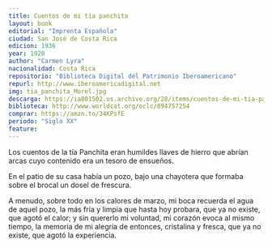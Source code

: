 ```yaml
---
title: Cuentos de mi tía panchita
layout: book
editorial: "Imprenta Española"
ciudad: San José de Costa Rica
edicion: 1936
year: 1920
author: "Carmen Lyra"
nacionalidad: Costa Rica
repositorio: "Biblioteca Digital del Patrimonio Iberoamericano"
repurl: http://www.iberoamericadigital.net
img: tia_panchita_Morel.jpg
descarga: https://ia801502.us.archive.org/28/items/cuentos-de-mi-tia-panchita/Cuentos%20de%20mi%20Tia%20Panchita.pdf
biblioteca: http://www.worldcat.org/oclc/894757254
comprar: https://amzn.to/34KPsfE
periodo: "Siglo XX"
feature: 
---
```

 
Los cuentos de la tía Panchita eran humildes llaves de hierro que abrían arcas cuyo contenido era un tesoro de ensueños.
 
En el patio de su casa había un pozo, bajo una chayotera que formaba sobre el brocal un dosel de frescura.
 
A menudo, sobre todo en los calores de marzo, mi boca recuerda el agua de aquel pozo, la más fría y limpia que hasta hoy probara, que ya no existe, que agotó el calor; y sin quererlo mi voluntad, mi corazón evoca al mismo tiempo, la memoria de mi alegría de entonces, cristalina y fresca, que ya no existe, que agotó la experiencia.
